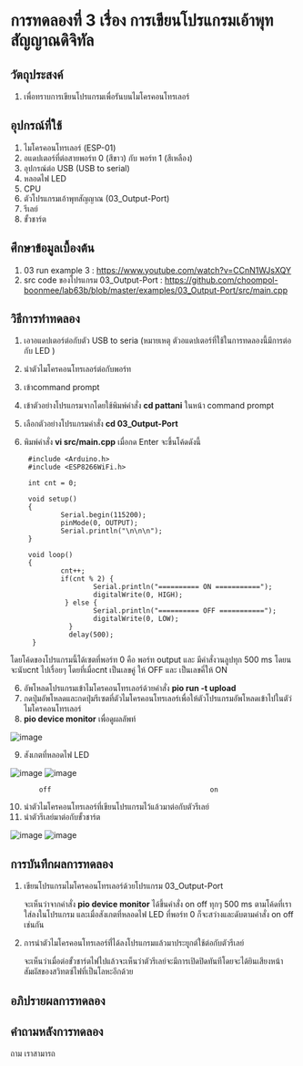 # การทดลองที่ 3 เรื่อง การเขียนโปรแกรมเอ้าพุทสัญญาณดิจิทัล

## วัตถุประสงค์
1. เพื่อทราบการเขียนโปรแกรมเพื่อรันบนไมโครคอนโทรเลอร์

## อุปกรณ์ที่ใช้
1. ไมโครคอนโทรเลอร์ (ESP-01)
2. อแดปเตอร์ที่ต่อสายพอร์ท 0 (สีขาว) กับ พอร์ท 1 (สีเหลือง)
3. อุปกรณ์ต่อ USB (USB to serial)
4. หลอดไฟ LED
5. CPU
6. ตัวโปรแกรมเอ้าพุทสัญญาณ (03_Output-Port)
7. รีเลย์
8. ขั้วชาร์ต

## ศึกษาข้อมูลเบื้องต้น
1. 03 run example 3 : https://www.youtube.com/watch?v=CCnN1WJsXQY
2. src code ของโปรแกรม 03_Output-Port : https://github.com/choompol-boonmee/lab63b/blob/master/examples/03_Output-Port/src/main.cpp

## วิธีการทำทดลอง
1. เอาอแดปเตอร์ต่อกับตัว USB to seria (หมายเหตุ ตัวอแดปเตอร์ที่ใช้ในการทดลองนี้มีการต่อกับ LED )
2. นำตัวไมโครคอนโทรเลอร์ต่อกับพอร์ท 
3. เข้าcommand prompt
4. เข้าตัวอย่างโปรแกรมจากโดยใช้พิมพ์คำสั่ง **cd pattani** ในหน้า command prompt
5. เลือกตัวอย่างโปรแกรมคำสั่ง **cd 03_Output-Port** 
6. พิมพ์คำสั่ง **vi src/main.cpp** เมื่อกด Enter จะขึ้นโค้ดดังนี้
          
        #include <Arduino.h>
        #include <ESP8266WiFi.h>

        int cnt = 0;

        void setup()
        {
	            Serial.begin(115200);
	            pinMode(0, OUTPUT);
	            Serial.println("\n\n\n");
        }

        void loop()
        {
	            cnt++;
	            if(cnt % 2) {
		                Serial.println("========== ON ===========");
		                digitalWrite(0, HIGH);
	             } else {
		                Serial.println("========== OFF ===========");
		                digitalWrite(0, LOW);
	              }
	              delay(500);
         }
โดยโค้ดของโปรแกรมนี้ได้เซตที่พอร์ท 0 คือ พอร์ท output และ มีคำสั่งวนลูปทุก 500 ms  โดยนจะนับcnt ไปเรื่อยๆ โดยที่เมื่อcnt เป็นเลขคู่ ให้ OFF และ เป็นเลขคี่ให้ ON
      
6. อัพโหลดโปรแกรมเข้าไมโครคอนโทรเลอร์ด้วยคำสั่ง **pio run -t upload** 
7. กดปุ่มอัพโหลดและกดปุ่มรีเซตที่ตัวไมโครคอนโทรเลอร์เพื่อให้ตัวโปรแกรมอัพโหลดเข้าไปในตัว่ไมโครคอนโทรเลอร์
8. **pio device monitor** เพื่อดูผลลัพท์









![image](https://user-images.githubusercontent.com/80879772/111914840-4f071300-8aa6-11eb-9d5b-8e20b52936ef.png)

9. สังเกตที่หลอดไฟ LED










![image](https://user-images.githubusercontent.com/80879772/111914895-7f4eb180-8aa6-11eb-9819-1f6e211e950a.png)   ![image](https://user-images.githubusercontent.com/80879772/111914938-a9a06f00-8aa6-11eb-9e0c-ba3749274b68.png)
	
           off 								         on
10. นำตัวไมโครคอนโทรเลอร์ที่เขียนโปรแกรมไว้แล้วมาต่อกับตัวรีเลย์
11. นำตัวรีเลย์มาต่อกับขั้วชาร์ต 








![image](https://user-images.githubusercontent.com/80879772/111915849-d22a6800-8aaa-11eb-9206-7f200b7b2eea.png) ![image](https://user-images.githubusercontent.com/80879772/111915865-dc4c6680-8aaa-11eb-8ff4-62b45dbbad9d.png)




## การบันทึกผลการทดลอง
1. เขียนโปรแกรมไมโครคอนโทรเลอร์ด้วยโปรแกรม 03_Output-Port
	
	จะเห็นว่าจากคำสั่ง **pio device monitor** ได้ขึ้นคำสั่ง on off ทุกๆ 500 ms ตามโค้ดที่เราใส่ลงในโปรแกรม และเมื่อสังเกตที่หลอดไฟ LED ที่พอร์ท 0 ก็จะสว่างและดับตามคำสั่ง on off เช่นกัน
2. การนำตัวไมโครคอนโทรเลอร์ที่่ได้ลงโปรแกรมแล้วมาประยุุกต์ใช้ต่อกับตัวรีเลย์
	
	จะเห็นว่าเมื่อต่อขั้วชาร์ตไฟไปแล้วจะเห็นว่าตัวรีเลย์จะมีการเปิดปิดทันทีโดยจะได้ยินเสียงหน้าสัมผัสของสวิทตซ์ไฟที่เป็นโลหะอีกด้วย
## อภิปรายผลการทดลอง


## คำถามหลังการทดลอง
ถาม เราสามารถ
